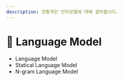```yaml
---
description: 전통적인 언어모델에 대해 알아봅시다.
---
```


# 👾 Language Model

* Language Model
* Statical Language Model
* N-gram Language Model
